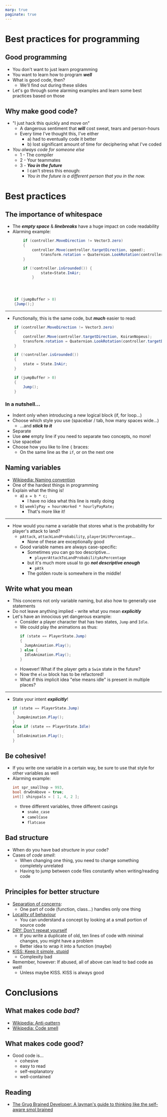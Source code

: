 ```yaml
---
marp: true
paginate: true
---
```

<!-- headingDivider: 3 -->
<!-- class: invert -->

# Best practices for programming

## Good programming

* You don't want to just learn programming
* You want to learn how to program ***well***
* What is good code, then?
  * We'll find out during these slides
* Let's go through some alarming examples and learn some best practices based on those

## Why make good code?

* "I just hack this quickly and move on"
  * A dangerous sentiment that ***will*** cost sweat, tears and person-hours
  * Every time I've thought this, I've either
    * a) had to eventually code it better
    * b) lost significant amount of time for deciphering what I've coded
* *You always code for someone else*
  * 1 - The compiler
  * 2 - Your teammates
  * 3 - ***You in the future***
    * I can't stress this enough:
    * *You in the future is a different person that you in the now.*

# Best practices


## The importance of whitespace

* The ***empty space*** & ***linebreaks*** have a huge impact on code readability
* Alarming example:
```c#
        if (controller.MoveDirection != Vector3.zero)
        {
            controller.Move(controller.targetDirection, speed);
                transform.rotation = Quaternion.LookRotation(controller.targetDirection);
        }

        if (!controller.isGrounded()) {
                state=State.InAir;
            }




    if (jumpBuffer > 0)
    {Jump();}
```
---
* Functionally, this is the same code, but ***much*** easier to read:

```c#
    if (controller.MoveDirection != Vector3.zero)
    {
        controller.Move(controller.targetDirection, KoiranNopeus);
        transform.rotation = Quaternion.LookRotation(controller.targetDirection);
    }

    if (!controller.isGrounded())
    {
        state = State.InAir;
    }

    if (jumpBuffer > 0)
    {
        Jump();
    }
```
### In a nutshell...

* Indent only when introducing a new logical block (if, for loop...)
* Choose which style you use (spacebar / tab, how many spaces wide...)
  * ...and ***stick to it***
* Separate 
* Use ***one*** empty line if you need to separate two concepts, no more!
* Use spacebar
* Choose how you like to line `{` braces:
  * On the same line as the `if`, or on the next one 

## Naming variables

* [Wikipedia: Naming convention](https://en.wikipedia.org/wiki/Naming_convention_(programming))
* One of the hardest things in programming
* Explain what the thing is!
  * a) `a = b * c;`
    * I have no idea what this line is really doing
  * b) `weeklyPay = hoursWorked * hourlyPayRate;`
    * That's more like it!


---
* How would you name a variable that stores what is the probability for player's attack to land?
  * `pAttack`, `attackLandProbability`, `player1HitPercentage`...
    * None of these are exceptionally good
  * Good variable names are always case-specific:
    * Sometimes you can go too descriptive...
      * `playerAttackToLandProbabilityAsPercentage`
    * but it's much more usual to go ***not descriptive enough***
      * `pAtk`
    * The golden route is somewhere in the middle!

## Write what you mean

* This concerns not only variable naming, but also how to generally use statements
* Do not leave anything implied - write what you mean ***explicitly***
* Let's have an innocious yet dangerous example:
  * Consider a player character that has two states, `Jump` and `Idle`.
  * We could play the animations as thus:
    ```c#
    if (state == PlayerState.Jump)
    {
      JumpAnimation.Play();
    } else {
      IdleAnimation.Play();
    }
    ```
  * However! What if the player gets a `Swim` state in the future?
  * Now the `else` block has to be refactored!
  * What if this implicit idea "else means idle" is present in multiple places?

---

* State your intent ***explicitly***!
    ```c#
    if (state == PlayerState.Jump)
    {
      JumpAnimation.Play();
    }
    else if (state == PlayerState.Idle)
    {
      IdleAnimation.Play();
    }
    ```

## Be cohesive!

* If you write one variable in a certain way, be sure to use that style for other variables as well
* Alarming example:
    ```c#
    int spr_smallhop = 993,
    bool drwOnAbove = true;
    int[] shinypals = [ 1, 4, 2 ];
    ```
  * three different variables, three different casings
    * `snake_case`
    * `camelCase`
    * `flatcase`

## Bad structure

* When do you have bad *structure* in your code?
* Cases of *code smell*: 
  * When changing one thing, you need to change something completely unrelated 
  * Having to jump between code files constantly when writing/reading code

## Principles for better structure

* [Separation of concerns](https://en.wikipedia.org/wiki/Separation_of_concerns):
  * One part of code (function, class...) handles only one thing
* [Locality of behaviour](https://htmx.org/essays/locality-of-behaviour/)
  * You can understand a concept by looking at a small portion of source code
* [DRY: Don't repeat yourself](https://en.wikipedia.org/wiki/Don%27t_repeat_yourself)
  * If you write a duplicate of old, ten lines of code with minimal changes, you might have a problem
  * Better idea to wrap it into a function (maybe)
* [KISS: Keep it simple, stupid](https://en.wikipedia.org/wiki/KISS_principle)
  * Complexity bad
* Remember, however: If abused, all of above can lead to bad code as well!
  * Unless maybe KISS. KISS is always good

# Conclusions

## What makes code *bad*?

* [Wikipedia: Anti-pattern](https://en.wikipedia.org/wiki/Anti-pattern)
* [Wikipedia: Code smell](https://en.wikipedia.org/wiki/Code_smell)

## What makes code good?

* Good code is...
  * cohesive
  * easy to read
  * self-explanatory
  * well-contained

## Reading

* [The Grug Brained Developer: A layman's guide to thinking like the self-aware smol brained](https://grugbrain.dev/)
